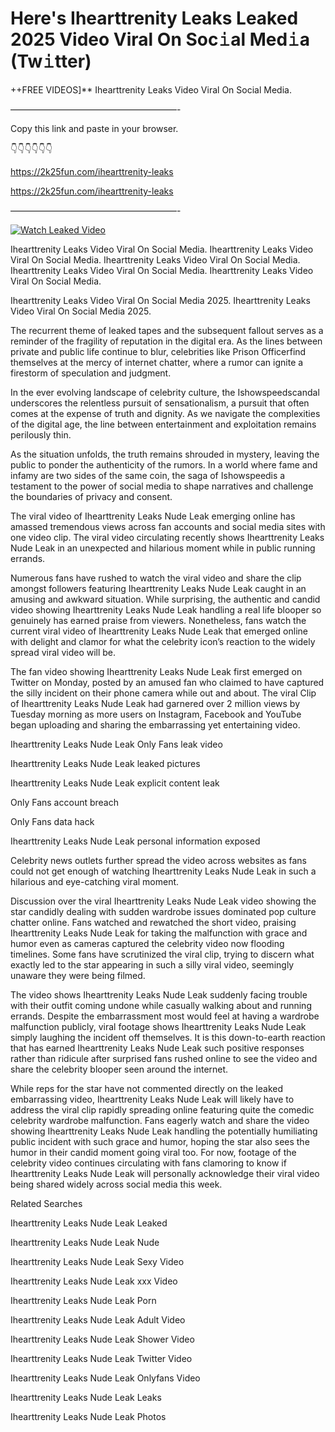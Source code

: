 # Here's Ihearttrenity Leaks Leaked 2025 Video Viral On Soc𝚒al Med𝚒a (Tw𝚒tter)

++FREE VIDEOS]** Ihearttrenity Leaks Video Viral On Social Media.

———————————————————-

Copy this link and paste in your browser.

👇👇👇👇👇👇

https://2k25fun.com/ihearttrenity-leaks

https://2k25fun.com/ihearttrenity-leaks

———————————————————-

[![Watch Leaked Video](https://miro.medium.com/v2/resize:fit:828/format:webp/1*cilzJN44JGOrTw9NJCrNHA.gif "Watch Leaked Video")](https://2k25fun.com/ihearttrenity-leaks)

Ihearttrenity Leaks Video Viral On Social Media. Ihearttrenity Leaks Video Viral On Social Media. Ihearttrenity Leaks Video Viral On Social Media. Ihearttrenity Leaks Video Viral On Social Media. Ihearttrenity Leaks Video Viral On Social Media.

Ihearttrenity Leaks Video Viral On Social Media 2025. Ihearttrenity Leaks Video Viral On Social Media 2025.

The recurrent theme of leaked tapes and the subsequent fallout serves as a reminder of the fragility of reputation in the digital era. As the lines between private and public life continue to blur, celebrities like Prison Officerfind themselves at the mercy of internet chatter, where a rumor can ignite a firestorm of speculation and judgment.

In the ever evolving landscape of celebrity culture, the Ishowspeedscandal underscores the relentless pursuit of sensationalism, a pursuit that often comes at the expense of truth and dignity. As we navigate the complexities of the digital age, the line between entertainment and exploitation remains perilously thin.

As the situation unfolds, the truth remains shrouded in mystery, leaving the public to ponder the authenticity of the rumors. In a world where fame and infamy are two sides of the same coin, the saga of Ishowspeedis a testament to the power of social media to shape narratives and challenge the boundaries of privacy and consent.

The viral video of Ihearttrenity Leaks Nude Leak emerging online has amassed tremendous views across fan accounts and social media sites with one video clip. The viral video circulating recently shows Ihearttrenity Leaks Nude Leak in an unexpected and hilarious moment while in public running errands.

Numerous fans have rushed to watch the viral video and share the clip amongst followers featuring Ihearttrenity Leaks Nude Leak caught in an amusing and awkward situation. While surprising, the authentic and candid video showing Ihearttrenity Leaks Nude Leak handling a real life blooper so genuinely has earned praise from viewers. Nonetheless, fans watch the current viral video of Ihearttrenity Leaks Nude Leak that emerged online with delight and clamor for what the celebrity icon’s reaction to the widely spread viral video will be.

The fan video showing Ihearttrenity Leaks Nude Leak first emerged on Twitter on Monday, posted by an amused fan who claimed to have captured the silly incident on their phone camera while out and about. The viral Clip of Ihearttrenity Leaks Nude Leak had garnered over 2 million views by Tuesday morning as more users on Instagram, Facebook and YouTube began uploading and sharing the embarrassing yet entertaining video.

Ihearttrenity Leaks Nude Leak Only Fans leak video

Ihearttrenity Leaks Nude Leak leaked pictures

Ihearttrenity Leaks Nude Leak explicit content leak

Only Fans account breach

Only Fans data hack

Ihearttrenity Leaks Nude Leak personal information exposed

Celebrity news outlets further spread the video across websites as fans could not get enough of watching Ihearttrenity Leaks Nude Leak in such a hilarious and eye-catching viral moment.

Discussion over the viral Ihearttrenity Leaks Nude Leak video showing the star candidly dealing with sudden wardrobe issues dominated pop culture chatter online. Fans watched and rewatched the short video, praising Ihearttrenity Leaks Nude Leak for taking the malfunction with grace and humor even as cameras captured the celebrity video now flooding timelines. Some fans have scrutinized the viral clip, trying to discern what exactly led to the star appearing in such a silly viral video, seemingly unaware they were being filmed.

The video shows Ihearttrenity Leaks Nude Leak suddenly facing trouble with their outfit coming undone while casually walking about and running errands. Despite the embarrassment most would feel at having a wardrobe malfunction publicly, viral footage shows Ihearttrenity Leaks Nude Leak simply laughing the incident off themselves. It is this down-to-earth reaction that has earned Ihearttrenity Leaks Nude Leak such positive responses rather than ridicule after surprised fans rushed online to see the video and share the celebrity blooper seen around the internet.

While reps for the star have not commented directly on the leaked embarrassing video, Ihearttrenity Leaks Nude Leak will likely have to address the viral clip rapidly spreading online featuring quite the comedic celebrity wardrobe malfunction. Fans eagerly watch and share the video showing Ihearttrenity Leaks Nude Leak handling the potentially humiliating public incident with such grace and humor, hoping the star also sees the humor in their candid moment going viral too. For now, footage of the celebrity video continues circulating with fans clamoring to know if Ihearttrenity Leaks Nude Leak will personally acknowledge their viral video being shared widely across social media this week.

Related Searches

Ihearttrenity Leaks Nude Leak Leaked

Ihearttrenity Leaks Nude Leak Nude

Ihearttrenity Leaks Nude Leak Sexy Video

Ihearttrenity Leaks Nude Leak xxx Video

Ihearttrenity Leaks Nude Leak Porn

Ihearttrenity Leaks Nude Leak Adult Video

Ihearttrenity Leaks Nude Leak Shower Video

Ihearttrenity Leaks Nude Leak Twitter Video

Ihearttrenity Leaks Nude Leak Onlyfans Video

Ihearttrenity Leaks Nude Leak Leaks

Ihearttrenity Leaks Nude Leak Photos